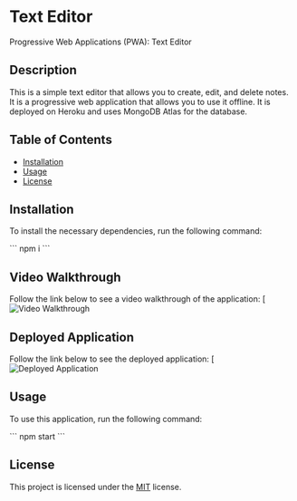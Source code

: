 # Text Editor 
Progressive Web Applications (PWA): Text Editor

## Description

This is a simple text editor that allows you to create, edit, and delete notes. It is a progressive web application that allows you to use it offline. It is deployed on Heroku and uses MongoDB Atlas for the database. 

## Table of Contents

* [Installation](#installation)
* [Usage](#usage)
* [License](#license)

## Installation

To install the necessary dependencies, run the following command:

\`\`\`
npm i
\`\`\`
## Video Walkthrough

Follow the link below to see a video walkthrough of the application: 
[![Video Walkthrough]()

## Deployed Application

Follow the link below to see the deployed application: 
[![Deployed Application]()
## Usage

To use this application, run the following command:

\`\`\`
npm start
\`\`\`

## License

This project is licensed under the [MIT](./LICENSE) license.






